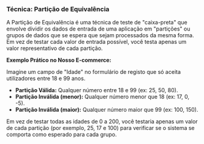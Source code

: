 ### Técnica: Partição de Equivalência

A Partição de Equivalência é uma técnica de teste de "caixa-preta" que envolve dividir os dados de entrada de uma aplicação em "partições" ou grupos de dados que se espera que sejam processados da mesma forma. Em vez de testar cada valor de entrada possível, você testa apenas um valor representativo de cada partição.

**Exemplo Prático no Nosso E-commerce:**

Imagine um campo de "Idade" no formulário de registo que só aceita utilizadores entre 18 e 99 anos.

- **Partição Válida:** Qualquer número entre 18 e 99 (ex: 25, 50, 80).
- **Partição Inválida (menor):** Qualquer número menor que 18 (ex: 17, 0, -5).
- **Partição Inválida (maior):** Qualquer número maior que 99 (ex: 100, 150).

Em vez de testar todas as idades de 0 a 200, você testaria apenas um valor de cada partição (por exemplo, 25, 17 e 100) para verificar se o sistema se comporta como esperado para cada grupo.
